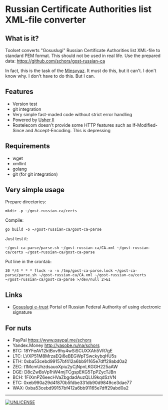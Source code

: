 Russian Certificate Authorities list XML-file converter
=======================================================


What is it?
-----------

Toolset converts "Gosuslugi" Russian Certificate Authorities list XML-file to standard PEM format.
This should not be used in real life. Use the prepared data: https://github.com/schors/gost-russian-ca

In fact, this is the task of the [Minsvyaz](http://minsvyaz.ru). It must do this, but it can't. I don't know why. 
I don't have to do this. But I can.

Features
--------
* Version test
* git integration
* Very simple fast-maded code without strict error handling
* Powered by [Usher II](https://usher2.club)
* Rostelecom doesn't provide some HTTP features such as If-Modified-Since and Accept-Encoding. This is depressing

Requirements
------------

* wget
* xmllint
* golang
* git (for git integration)

Very simple usage
-----------------

Prepare directories:
```console
mkdir -p ~/gost-russian-ca/certs
```

Compile:
```console
go build -o ~/gost-russian-ca/gost-ca-parse
```

Just test it:
```console
~/gost-ca-parse/parse.sh ~/gost-russian-ca/CA.xml ~/gost-russian-ca/certs ~/gost-russian-ca/gost-ca-parse
```

Put line in the crontab:
```console
30 */4 * * * flock -x -n /tmp/gost-ca-parse.lock ~/gost-ca-parse/parse.sh ~/gost-russian-ca/CA.xml ~/gost-russian-ca/certs ~/gost-russian-ca/gost-ca-parse >/dev/null 2>&1
```

Links
-----

* [Gosuslugi e-trust](http://e-trust.gosuslugi.ru/CA) Portal of Russian Federal Authority of using electronic signature

For nuts
--------

* PayPal https://www.paypal.me/schors
* Yandex.Money http://yasobe.ru/na/schors
* BTC: 18YFeAV12ktBxv9hy4wSiSCUXXAh5VR7gE
* LTC: LVXP51M8MrzaEQi6eBEGWpTSwckybqHU5s
* ETH: 0xba53cebd99157bf412a6bb91165e7dff29abd0a2
* ZEC: t1McmUhzdsauoXpiu2yCjNpnLKGGH225aAW
* DGE: D8cZwBsVp1hW4mjTCgspEKG5TpPZycTJBn
* BCH: 1FiXmPZ6eecHVaZbgdadAuzQLU9kqdSzVN
* ETC: 0xeb990a29d4f870b5fdbe331db90d9849ce3dae77
* WAX: 0xba53cebd99157bf412a6bb91165e7dff29abd0a2

---
[![UNLICENSE](noc.png)](UNLICENSE)
